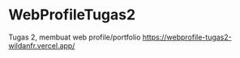 # WebProfileTugas2
Tugas 2, membuat web profile/portfolio 
https://webprofile-tugas2-wildanfr.vercel.app/
